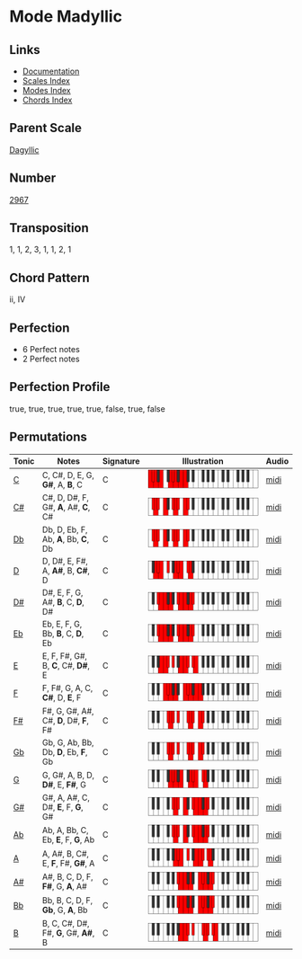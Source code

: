 # Mode Madyllic

## Links

- [Documentation](README.md)
- [Scales Index](Scales.md)
- [Modes Index](Modes.md)
- [Chords Index](Chords.md)

## Parent Scale

[Dagyllic](ScaleDagyllic.md)

## Number

[2967](https://ianring.com/musictheory/scales/2967)

## Transposition

1, 1, 2, 3, 1, 1, 2, 1

## Chord Pattern

ii, IV

## Perfection

- 6 Perfect notes
- 2 Perfect notes

## Perfection Profile

true, true, true, true, true, false, true, false

## Permutations

| Tonic | Notes | Signature | Illustration | Audio |
|-------|-------|-----------|--------------|-------|
| [C](ModeCNaturalMadyllic.md) | C, C#, D, E, G, **G#**, A, **B**, C | C | ![CNaturalMadyllic](ModeCNaturalMadyllic.png) | [midi](https://github.com/edipermadi/music/blob/main/docs/ModeCNaturalMadyllic.mid?raw=true) |
| [C#](ModeCSharpMadyllic.md) | C#, D, D#, F, G#, **A**, A#, **C**, C# | C | ![CSharpMadyllic](ModeCSharpMadyllic.png) | [midi](https://github.com/edipermadi/music/blob/main/docs/ModeCSharpMadyllic.mid?raw=true) |
| [Db](ModeDFlatMadyllic.md) | Db, D, Eb, F, Ab, **A**, Bb, **C**, Db | C | ![DFlatMadyllic](ModeDFlatMadyllic.png) | [midi](https://github.com/edipermadi/music/blob/main/docs/ModeDFlatMadyllic.mid?raw=true) |
| [D](ModeDNaturalMadyllic.md) | D, D#, E, F#, A, **A#**, B, **C#**, D | C | ![DNaturalMadyllic](ModeDNaturalMadyllic.png) | [midi](https://github.com/edipermadi/music/blob/main/docs/ModeDNaturalMadyllic.mid?raw=true) |
| [D#](ModeDSharpMadyllic.md) | D#, E, F, G, A#, **B**, C, **D**, D# | C | ![DSharpMadyllic](ModeDSharpMadyllic.png) | [midi](https://github.com/edipermadi/music/blob/main/docs/ModeDSharpMadyllic.mid?raw=true) |
| [Eb](ModeEFlatMadyllic.md) | Eb, E, F, G, Bb, **B**, C, **D**, Eb | C | ![EFlatMadyllic](ModeEFlatMadyllic.png) | [midi](https://github.com/edipermadi/music/blob/main/docs/ModeEFlatMadyllic.mid?raw=true) |
| [E](ModeENaturalMadyllic.md) | E, F, F#, G#, B, **C**, C#, **D#**, E | C | ![ENaturalMadyllic](ModeENaturalMadyllic.png) | [midi](https://github.com/edipermadi/music/blob/main/docs/ModeENaturalMadyllic.mid?raw=true) |
| [F](ModeFNaturalMadyllic.md) | F, F#, G, A, C, **C#**, D, **E**, F | C | ![FNaturalMadyllic](ModeFNaturalMadyllic.png) | [midi](https://github.com/edipermadi/music/blob/main/docs/ModeFNaturalMadyllic.mid?raw=true) |
| [F#](ModeFSharpMadyllic.md) | F#, G, G#, A#, C#, **D**, D#, **F**, F# | C | ![FSharpMadyllic](ModeFSharpMadyllic.png) | [midi](https://github.com/edipermadi/music/blob/main/docs/ModeFSharpMadyllic.mid?raw=true) |
| [Gb](ModeGFlatMadyllic.md) | Gb, G, Ab, Bb, Db, **D**, Eb, **F**, Gb | C | ![GFlatMadyllic](ModeGFlatMadyllic.png) | [midi](https://github.com/edipermadi/music/blob/main/docs/ModeGFlatMadyllic.mid?raw=true) |
| [G](ModeGNaturalMadyllic.md) | G, G#, A, B, D, **D#**, E, **F#**, G | C | ![GNaturalMadyllic](ModeGNaturalMadyllic.png) | [midi](https://github.com/edipermadi/music/blob/main/docs/ModeGNaturalMadyllic.mid?raw=true) |
| [G#](ModeGSharpMadyllic.md) | G#, A, A#, C, D#, **E**, F, **G**, G# | C | ![GSharpMadyllic](ModeGSharpMadyllic.png) | [midi](https://github.com/edipermadi/music/blob/main/docs/ModeGSharpMadyllic.mid?raw=true) |
| [Ab](ModeAFlatMadyllic.md) | Ab, A, Bb, C, Eb, **E**, F, **G**, Ab | C | ![AFlatMadyllic](ModeAFlatMadyllic.png) | [midi](https://github.com/edipermadi/music/blob/main/docs/ModeAFlatMadyllic.mid?raw=true) |
| [A](ModeANaturalMadyllic.md) | A, A#, B, C#, E, **F**, F#, **G#**, A | C | ![ANaturalMadyllic](ModeANaturalMadyllic.png) | [midi](https://github.com/edipermadi/music/blob/main/docs/ModeANaturalMadyllic.mid?raw=true) |
| [A#](ModeASharpMadyllic.md) | A#, B, C, D, F, **F#**, G, **A**, A# | C | ![ASharpMadyllic](ModeASharpMadyllic.png) | [midi](https://github.com/edipermadi/music/blob/main/docs/ModeASharpMadyllic.mid?raw=true) |
| [Bb](ModeBFlatMadyllic.md) | Bb, B, C, D, F, **Gb**, G, **A**, Bb | C | ![BFlatMadyllic](ModeBFlatMadyllic.png) | [midi](https://github.com/edipermadi/music/blob/main/docs/ModeBFlatMadyllic.mid?raw=true) |
| [B](ModeBNaturalMadyllic.md) | B, C, C#, D#, F#, **G**, G#, **A#**, B | C | ![BNaturalMadyllic](ModeBNaturalMadyllic.png) | [midi](https://github.com/edipermadi/music/blob/main/docs/ModeBNaturalMadyllic.mid?raw=true) |
